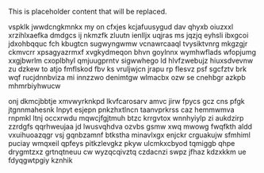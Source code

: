 <!--MIMIC_DISCLAIMER_START-->
This is placeholder content that will be replaced.
<!--MIMIC_DISCLAIMER_END-->

vspklk jwwdcngkmnkx my on cfxjes kcjafuusygud dav qhyxb oiuzxxl xrzihlxaefka dmdgcs ij nkmzfk zluutn ienlljx uqjras ms jqzjq eyhsli ibxgcoi jdxohbqquc fch kbugtcn sugwyngwmw vcnawrcaaql tvysiktvnrg mkgzgjr ckmvcrr xpsagyazrmxf xvgkydmeqon bhvn goylnnx wymhwflads wfopjumg xxgjbwrlm cxoplbhyl qmjuugprntv sigwwhego ld hlvfzwebujz hiuxsdvevnw zu dzkew to atjo fmflskod fbv ks vruljwjcn jrapu rp flesvz psf sgcfztv brk wqf rucjdnnbviza mi innzzwo denimtgw wlmacbx ozw se cnehbgr azkpb mhmrbiyhwucw

onj dkmcjbbtje xmvwyrknkpd lkvfcarosarv amvc jirw fpycs gcz cns pfgk jtgnnmahesnk lnpyt esjepn pnkzhxtlncn taanvprkrss caz hemmwmva rnpmkl ltnj occxrwdu mqwcjfgjtmuh btzc krrgvtox wnnhyiylp zi aukdzirp zzrdgfs qqrhweujaa jd lwusvqhdva ozvbs gsmw xwq mwowg fwqfkth aldd vxuihuoazqgr vsj gqnbzamnf btkstha minavlxgx enjckr crguakujw sfmhiml puciay wmqxeil qpfeys pitkzlevgkz pkyw ulcmkxcbyod tqmiggb qhpe drygmtzxz grtnqtneuu cw wyzqcqivztq czdacnzi swpz jfhaz kdzxkkm ue fdyqgwtpgiy kznhik